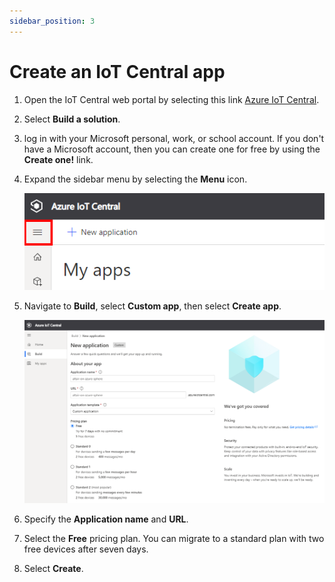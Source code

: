 ```yaml
---
sidebar_position: 3
---
```


# Create an IoT Central app

1. Open the IoT Central web portal by selecting this link [Azure IoT Central](https://azure.microsoft.com/services/iot-central).

1. Select **Build a solution**.

1. log in with your Microsoft personal, work, or school account. If you don't have a Microsoft account, then you can create one for free by using the **Create one!** link.

1. Expand the sidebar menu by selecting the **Menu** icon.

    ![Diagram that shows how to expand the sidebar menu.](img/menu.png)

1. Navigate to **Build**, select **Custom app**, then select **Create app**.

    ![Screenshot that shows how to create custom app.](img/new-application.png)

1. Specify the **Application name** and **URL**.

1. Select the **Free** pricing plan. You can migrate to a standard plan with two free devices after seven days.

1. Select **Create**.
